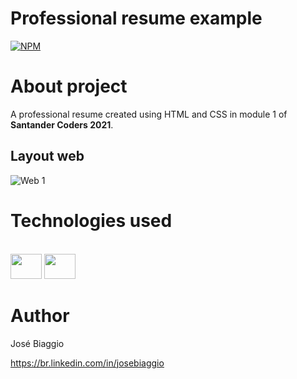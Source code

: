 # Professional resume example 
[![NPM](https://img.shields.io/npm/l/react)](https://github.com/josebiaggio/professional-resume-example/blob/main/LICENSE) 

# About project

A professional resume created using HTML and CSS in module 1 of **Santander Coders 2021**.

## Layout web
![Web 1](https://github.com/josebiaggio/professional-resume-example/blob/main/assets/professional-resume-example.png)

# Technologies used

<div style="display: inline_block"><br>
  <img height="40" width="50" src="https://cdn.jsdelivr.net/gh/devicons/devicon/icons/html5/html5-original.svg" />
  <img height="40" width="50" src="https://cdn.jsdelivr.net/gh/devicons/devicon/icons/css3/css3-original.svg" />
</div>

# Author

José Biaggio

https://br.linkedin.com/in/josebiaggio
